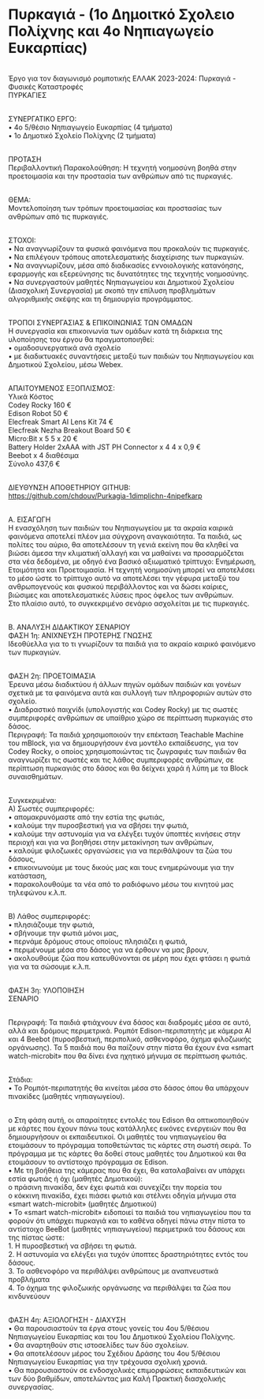 # Πυρκαγιά - (1ο Δημοιτκό Σχολειο Πολίχνης και 4ο Νηπιαγωγείο Ευκαρπίας)
<BR>Έργο για τον διαγωνισμό ρομποτικής ΕΛΛΑΚ 2023-2024: Πυρκαγιά - Φυσικές Καταστροφές
<BR>ΠΥΡΚΑΓΙΕΣ

<BR>ΣΥΝΕΡΓΑΤΙΚΟ ΕΡΓΟ:
<BR>•	4ο 5/θέσιο Νηπιαγωγείο Ευκαρπίας (4 τμήματα)
<BR>•	1ο Δημοτικό Σχολείο Πολίχνης (2 τμήματα)

<BR>ΠΡΟΤΑΣΗ 
<BR>Περιβαλλοντική Παρακολούθηση: Η τεχνητή νοημοσύνη βοηθά στην προετοιμασία και την προστασία των ανθρώπων από τις πυρκαγιές.

<BR>ΘΕΜΑ: 
<BR>Μοντελοποίηση των τρόπων προετοιμασίας και προστασίας των ανθρώπων από τις πυρκαγιές.

<BR>ΣΤΟΧΟΙ:
<BR>•	Να αναγνωρίζουν τα φυσικά φαινόμενα που προκαλούν τις πυρκαγιές.
<BR>•	Να επιλέγουν τρόπους αποτελεσματικής διαχείρισης των πυρκαγιών.
<BR>•	Να αναγνωρίζουν, μέσα από διαδικασίες εννοιολογικής κατανόησης, εφαρμογής και εξερεύνησης τις δυνατότητες της τεχνητής νοημοσύνης.
<BR>•	Να συνεργαστούν μαθητές Νηπιαγωγείου και Δημοτικού Σχολείου (Διασχολική Συνεργασία) με σκοπό την επίλυση προβλημάτων αλγοριθμικής σκέψης και τη δημιουργία προγράμματος. 

<BR>ΤΡΟΠΟΙ ΣΥΝΕΡΓΑΣΙΑΣ & ΕΠΙΚΟΙΝΩΝΙΑΣ ΤΩΝ ΟΜΑΔΩΝ
<BR>Η συνεργασία και επικοινωνία των ομάδων κατά τη διάρκεια της υλοποίησης του έργου θα πραγματοποιηθεί:
<BR>•	ομαδοσυνεργατικά ανά σχολείο
<BR>•	με διαδικτυακές συναντήσεις μεταξύ των παιδιών του Νηπιαγωγείου και Δημοτικού Σχολείου, μέσω Webex.

<BR>ΑΠΑΙΤΟΥΜΕΝΟΣ ΕΞΟΠΛΙΣΜΟΣ:
<BR>Υλικά	Κόστος
<BR>Codey Rocky	160 €
<BR>Edison Robot	50 €
<BR>Elecfreak Smart AI Lens Kit	74 €
<BR>Elecfreak Nezha Breakout Board	50 €
<BR>Micro:Bit x 5	5 x 20 €
<BR>Battery Holder 2xΑΑA with JST PH Connector x 4	4 x 0,9 €
<BR>Beebot x 4	διαθέσιμα
<BR>Σύνολο	437,6 €

<BR>ΔΙΕΥΘΥΝΣΗ ΑΠΟΘΕΤΗΡΙΟΥ GITHUB:
<BR>https://github.com/chdouv/Purkagia-1dimplichn-4nipefkarp

<BR>Α. ΕΙΣΑΓΩΓΗ
<BR>Η ενασχόληση των παιδιών του Νηπιαγωγείου με τα ακραία καιρικά φαινόμενα αποτελεί πλέον μια σύγχρονη αναγκαιότητα. Τα παιδιά, ως πολίτες του αύριο, θα αποτελέσουν τη γενιά εκείνη που θα κληθεί να βιώσει άμεσα την κλιματική́ αλλαγή και να μαθαίνει να προσαρμόζεται στα νέα δεδομένα, με οδηγό ένα βασικό αξιωματικό τρίπτυχο: Ενημέρωση, Ετοιμότητα και Προετοιμασία. Η τεχνητή νοημοσύνη μπορεί να αποτελέσει το μέσο ώστε το τρίπτυχο αυτό να αποτελέσει την γέφυρα μεταξύ του ανθρωπογενούς και φυσικού περιβάλλοντος και να δώσει καίριες, βιώσιμες και αποτελεσματικές λύσεις προς όφελος των ανθρώπων.
<BR>Στο πλαίσιο αυτό, το συγκεκριμένο σενάριο ασχολείται με τις πυρκαγιές.

<BR>Β. ΑΝΑΛΥΣΗ ΔΙΔΑΚΤΙΚΟΥ ΣΕΝΑΡΙΟΥ
<BR>ΦΑΣΗ 1η: ΑΝΙΧΝΕΥΣΗ ΠΡΟΤΕΡΗΣ ΓΝΩΣΗΣ 
<BR>Ιδεοθύελλα για το τι γνωρίζουν τα παιδιά για το ακραίο καιρικό φαινόμενο των πυρκαγιών.

<BR>ΦΑΣΗ 2η: ΠΡΟΕΤΟΙΜΑΣΙΑ
<BR>Έρευνα μέσω διαδικτύου ή άλλων πηγών ομάδων παιδιών και γονέων σχετικά με τα φαινόμενα αυτά και συλλογή των πληροφοριών αυτών στο σχολείο.
<BR>•	Διαδραστικό παιχνίδι (υπολογιστής και Codey Rocky) με τις σωστές συμπεριφορές ανθρώπων σε υπαίθριο χώρο σε περίπτωση πυρκαγιάς στο δάσος.
<BR>Περιγραφή: Τα παιδιά χρησιμοποιούν την επέκταση Teachable Machine του mBlock, για να δημιουργήσουν ένα μοντέλο εκπαίδευσης, για τον Codey Rocky, ο οποίος χρησιμοποιώντας τις ζωγραφιές των παιδιών θα αναγνωρίζει τις σωστές και τις λάθος συμπεριφορές ανθρώπων, σε περίπτωση πυρκαγιάς στο δάσος και θα δείχνει χαρά ή λύπη με τα Block συναισθημάτων.

<BR>Συγκεκριμένα:
<BR>Α) Σωστές συμπεριφορές: 
<BR>•	απομακρυνόμαστε από την εστία της φωτιάς, 
<BR>•	καλούμε την πυροσβεστική για να σβήσει την φωτιά, 
<BR>•	καλούμε την αστυνομία για να ελέγξει τυχόν ύποπτές κινήσεις στην περιοχή και για να βοηθήσει στην μετακίνηση των ανθρώπων, 
<BR>•	καλούμε φιλοζωικές οργανώσεις για να περιθάλψουν τα ζώα του δάσους,
<BR>•	επικοινωνούμε με τους δικούς μας και τους ενημερώνουμε για την κατάσταση, 
<BR>•	παρακολουθούμε τα νέα από το ραδιόφωνο μέσω του κινητού μας τηλεφώνου κ.λ.π.

<BR>Β) Λάθος συμπεριφορές: 
<BR>•	πλησιάζουμε την φωτιά, 
<BR>•	σβήνουμε την φωτιά μόνοι μας, 
<BR>•	περνάμε δρόμους στους οποίους πλησιάζει η φωτιά, 
<BR>•	περιμένουμε μέσα στο δάσος για να έρθουν να μας βρουν, 
<BR>•	ακολουθούμε ζώα που κατευθύνονται σε μέρη που έχει φτάσει η φωτιά για να τα σώσουμε κ.λ.π.

<BR>ΦΑΣΗ 3η: ΥΛΟΠΟΙΗΣΗ
<BR>ΣΕΝΑΡΙΟ 

<BR>Περιγραφή: Τα παιδιά φτιάχνουν ένα δάσος και διαδρομές μέσα σε αυτό, αλλά και δρόμους περιμετρικά. Ρομπότ Edison-περιπατητής με κάμερα Al και 4 Beebot (πυροσβεστική, περιπολικό, ασθενοφόρο, όχημα φιλοζωικής οργάνωσης). Τα 5 παιδιά που θα παίζουν στην πίστα θα έχουν ένα «smart watch-microbit» που θα δίνει ένα ηχητικό μήνυμα σε περίπτωση φωτιάς.

<BR>Στάδια:
<BR>•	Το Ρομπότ-περιπατητής θα κινείται μέσα στο δάσος όπου θα υπάρχουν πινακίδες (μαθητές νηπιαγωγείου).

<BR>o	Στη φάση αυτή, οι απαραίτητες εντολές του Edison θα οπτικοποιηθούν με κάρτες που έχουν πάνω τους κατάλληλες εικόνες ενεργειών που θα δημιουργήσουν οι εκπαιδευτικοί. Οι μαθητές του νηπιαγωγείου θα ετοιμάσουν το πρόγραμμα τοποθετώντας τις κάρτες στη σωστή σειρά. Το πρόγραμμα με τις κάρτες θα δοθεί στους μαθητές του Δημοτικού και θα ετοιμάσουν το αντίστοιχο πρόγραμμα σε Edison.
<BR>•	Με τη βοήθεια της κάμερας που θα έχει, θα καταλαβαίνει αν υπάρχει εστία φωτιάς ή όχι (μαθητές Δημοτικού): 
<BR>o	πράσινη πινακίδα, δεν έχει φωτιά και συνεχίζει την πορεία του
<BR>o	κόκκινη πινακίδα, έχει πιάσει φωτιά και στέλνει οδηγία μήνυμα στα «smart watch-microbit» (μαθητές Δημοτικού)
<BR>•	Το «smart watch-microbit» ειδοποιεί τα παιδιά του νηπιαγωγείου που τα φορούν ότι υπάρχει πυρκαγιά και το καθένα οδηγεί πάνω στην πίστα το αντίστοιχο BeeBot (μαθητές νηπιαγωγείου) περιμετρικά του δάσους και της πίστας ώστε:
<BR>1.	Η πυροσβεστική να σβήσει τη φωτιά.
<BR>2.	Η αστυνομία να ελέγξει για τυχόν ύποπτες δραστηριότητες εντός του δάσους.
<BR>3.	Το ασθενοφόρο να περιθάλψει ανθρώπους με αναπνευστικά προβλήματα
<BR>4.	Το όχημα της φιλοζωικής οργάνωσης να περιθάλψει τα ζώα που κινδυνεύουν

<BR>ΦΑΣΗ 4η: ΑΞΙΟΛΟΓΗΣΗ - ΔΙΑΧΥΣΗ
<BR>•	Θα παρουσιαστούν τα έργα στους γονείς του 4ου 5/θέσιου Νηπιαγωγείου Ευκαρπίας και του 1ου Δημοτικού Σχολείου Πολίχνης.
<BR>•	Θα αναρτηθούν στις ιστοσελίδες των δύο σχολείων.
<BR>•	Θα αποτελέσουν μέρος του Σχέδιου Δράσης του 4ου 5/θέσιου Νηπιαγωγείου Ευκαρπίας για την τρέχουσα σχολική χρονιά.
<BR>•	Θα παρουσιαστούν σε ενδοσχολικές επιμορφώσεις εκπαιδευτικών και των δύο βαθμίδων, αποτελώντας μια Καλή Πρακτική διασχολικής συνεργασίας.
